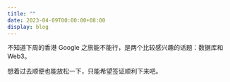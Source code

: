 ```yaml
---
title: ""
date: 2023-04-09T00:00:00+08:00
display: blog
---
```


不知道下周的香港 Google 之旅能不能行，是两个比较感兴趣的话题：数据库和 Web3。

想着过去顺便也能放松一下，只能希望签证顺利下来吧。
